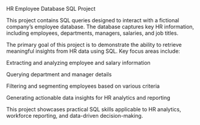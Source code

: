 HR Employee Database SQL Project

This project contains SQL queries designed to interact with a fictional company’s employee database. The database captures key HR information, including employees, departments, managers, salaries, and job titles.

The primary goal of this project is to demonstrate the ability to retrieve meaningful insights from HR data using SQL. Key focus areas include:

Extracting and analyzing employee and salary information

Querying department and manager details

Filtering and segmenting employees based on various criteria

Generating actionable data insights for HR analytics and reporting

This project showcases practical SQL skills applicable to HR analytics, workforce reporting, and data-driven decision-making.
